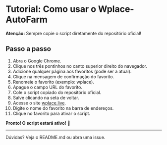 # Tutorial: Como usar o Wplace-AutoFarm

**Atenção:** Sempre copie o script diretamente do repositório oficial!

## Passo a passo

1. Abra o Google Chrome.
2. Clique nos três pontinhos no canto superior direito do navegador.
3. Adicione qualquer página aos favoritos (pode ser a atual).
4. Clique na mensagem de confirmação do favorito.
5. Renomeie o favorito (exemplo: wplace).
6. Apague o campo URL do favorito.
7. Cole o script copiado do repositório oficial.
8. Salve clicando na seta de voltar.
9. Acesse o site [wplace.live](https://wplace.live).
10. Digite o nome do favorito na barra de endereços.
11. Clique no favorito para ativar o script.

**Pronto! O script estará ativo! 🚀**

---

Dúvidas? Veja o README.md ou abra uma issue.
